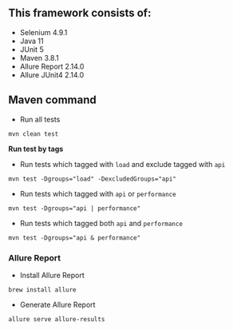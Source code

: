 
## This framework consists of:
- Selenium 4.9.1
- Java 11
- JUnit 5
- Maven 3.8.1
- Allure Report 2.14.0
- Allure JUnit4 2.14.0

## Maven command
- Run all tests
```
mvn clean test
```

**Run test by tags**

- Run tests which tagged with `load` and exclude tagged with `api`
```
mvn test -Dgroups="load" -DexcludedGroups="api"
```

- Run tests which tagged with `api` or  `performance`
```
mvn test -Dgroups="api | performance"
```

- Run tests which tagged both `api` and  `performance`
```
mvn test -Dgroups="api & performance"
```

### Allure Report
- Install Allure Report
```
brew install allure
```

- Generate Allure Report
```
allure serve allure-results
```

